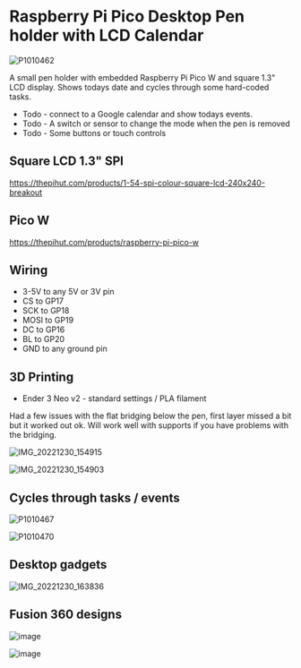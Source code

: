 # Raspberry Pi Pico Desktop Pen holder with LCD Calendar

![P1010462](https://user-images.githubusercontent.com/46349796/210109631-aa41eb52-5108-48c4-a093-3cc7441347fe.jpg)

A small pen holder with embedded Raspberry Pi Pico W and square 1.3" LCD display. Shows todays date and cycles through some hard-coded tasks. 

* Todo - connect to a Google calendar and show todays events.
* Todo - A switch or sensor to change the mode when the pen is removed
* Todo - Some buttons or touch controls

## Square LCD 1.3" SPI
https://thepihut.com/products/1-54-spi-colour-square-lcd-240x240-breakout

## Pico W
https://thepihut.com/products/raspberry-pi-pico-w

## Wiring
* 3-5V to any 5V or 3V pin
* CS to GP17
* SCK to GP18
* MOSI to GP19
* DC to GP16
* BL to GP20
* GND to any ground pin

## 3D Printing
* Ender 3 Neo v2 - standard settings / PLA filament

Had a few issues with the flat bridging below the pen, first layer missed a bit but it worked out ok. Will work well with supports if you have problems with the bridging.

![IMG_20221230_154915](https://user-images.githubusercontent.com/46349796/210091842-f1997e1d-7a75-4a86-80e7-151c80fe75fd.jpg)

![IMG_20221230_154903](https://user-images.githubusercontent.com/46349796/210091863-a49255a8-1609-4172-b5f1-8d496d878f62.jpg)

## Cycles through tasks / events

![P1010467](https://user-images.githubusercontent.com/46349796/210110089-3044b774-faa8-4d8a-a4c2-c613efe2f0e8.JPG)

![P1010470](https://user-images.githubusercontent.com/46349796/210110097-9f17ad86-5f05-41a5-8962-8608bd8489b6.JPG)

## Desktop gadgets

![IMG_20221230_163836](https://user-images.githubusercontent.com/46349796/210109617-f4d2fbfb-d31d-4e99-b65f-1aeea5504bac.jpg)

## Fusion 360 designs

![image](https://user-images.githubusercontent.com/46349796/210110403-76e80329-0217-42b2-8141-ad15a88b73f5.png)

![image](https://user-images.githubusercontent.com/46349796/210110635-9914e4fd-ac1d-4e32-a97a-8a251d19d1ab.png)







